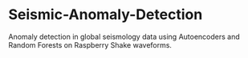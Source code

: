 # Seismic-Anomaly-Detection
Anomaly detection in global seismology data using Autoencoders and Random Forests on Raspberry Shake waveforms.
